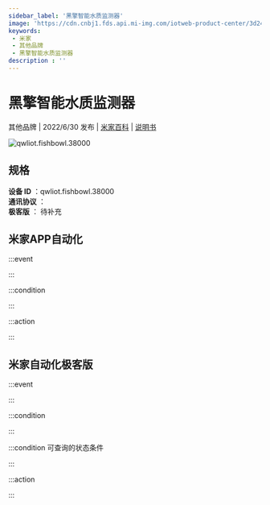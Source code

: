 ```yaml
---
sidebar_label: '黑擎智能水质监测器'
image: 'https://cdn.cnbj1.fds.api.mi-img.com/iotweb-product-center/3d2486d8be9e12243336d2fbdb20cccf_1646293337567.png?GalaxyAccessKeyId=AKVGLQWBOVIRQ3XLEW&Expires=9223372036854775807&Signature=ueLMp3daIZXRjbcI7CXC7tEbgO4='
keywords: 
 - 米家
 - 其他品牌
 - 黑擎智能水质监测器
description : ''
---
```

# 黑擎智能水质监测器

其他品牌 | 2022/6/30 发布 | [米家百科](https://home.mi.com/webapp/content/baike/product/index.html?model=qwliot.fishbowl.38000) | [说明书](https://home.mi.com/views/introduction.html?model=qwliot.fishbowl.38000&region=cn)

![qwliot.fishbowl.38000](https://cdn.cnbj1.fds.api.mi-img.com/iotweb-product-center/3d2486d8be9e12243336d2fbdb20cccf_1646293337567.png?GalaxyAccessKeyId=AKVGLQWBOVIRQ3XLEW&Expires=9223372036854775807&Signature=ueLMp3daIZXRjbcI7CXC7tEbgO4=)

## 规格  
> 
**设备 ID** ：qwliot.fishbowl.38000  
**通讯协议** ：  
**极客版**  ： 待补充 


## 米家APP自动化  

:::event  

:::

:::condition  

:::

:::action   

:::

## 米家自动化极客版  

:::event  

:::

:::condition  

:::

:::condition 可查询的状态条件  

:::

:::action  

:::

        
